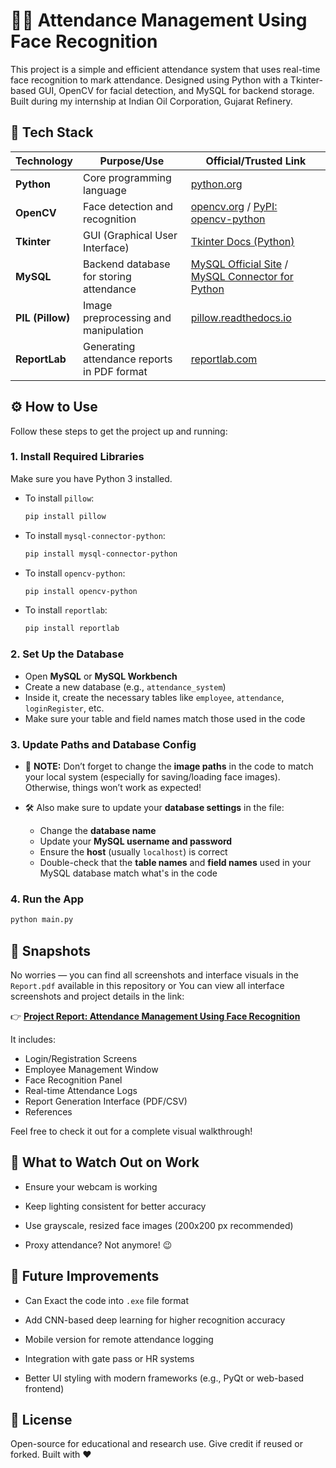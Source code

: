 
# 👨‍💼 Attendance Management Using Face Recognition

This project is a simple and efficient attendance system that uses real-time face recognition to mark attendance. Designed using Python with a Tkinter-based GUI, OpenCV for facial detection, and MySQL for backend storage. Built during my internship at Indian Oil Corporation, Gujarat Refinery.




## 🧰 Tech Stack

| Technology       | Purpose/Use                                 | Official/Trusted Link |
|------------------|----------------------------------------------|------------------------|
| **Python**        | Core programming language                   | [python.org](https://www.python.org/) |
| **OpenCV**        | Face detection and recognition              | [opencv.org](https://opencv.org/) / [PyPI: opencv-python](https://pypi.org/project/opencv-python/) |
| **Tkinter**       | GUI (Graphical User Interface)              | [Tkinter Docs (Python)](https://docs.python.org/3/library/tkinter.html) |
| **MySQL**         | Backend database for storing attendance     | [MySQL Official Site](https://www.mysql.com/) / [MySQL Connector for Python](https://dev.mysql.com/doc/connector-python/en/) |
| **PIL (Pillow)**  | Image preprocessing and manipulation         | [pillow.readthedocs.io](https://pillow.readthedocs.io/en/stable/) |
| **ReportLab**     | Generating attendance reports in PDF format | [reportlab.com](https://www.reportlab.com/documentation/) |

## ⚙️ How to Use
Follow these steps to get the project up and running:

### 1. Install Required Libraries
Make sure you have Python 3 installed.
- To install `pillow`:
    ```bash
    pip install pillow
    ```
- To install `mysql-connector-python`:
    ```bash
    pip install mysql-connector-python
    ```
- To install `opencv-python`:
    ```bash
    pip install opencv-python
    ```
- To install `reportlab`:
    ```bash
    pip install reportlab
    ```

### 2. Set Up the Database
- Open **MySQL** or **MySQL Workbench**
- Create a new database (e.g., `attendance_system`)
- Inside it, create the necessary tables like `employee`, `attendance`, `loginRegister`, etc.
- Make sure your table and field names match those used in the code

### 3. Update Paths and Database Config

- 📌 **NOTE:** Don’t forget to change the **image paths** in the code to match your local system (especially for saving/loading face images). Otherwise, things won’t work as expected!
  
- 🛠️ Also make sure to update your **database settings** in the file:
  - Change the **database name**
  - Update your **MySQL username and password**
  - Ensure the **host** (usually `localhost`) is correct
  - Double-check that the **table names** and **field names** used in your MySQL database match what's in the code

### 4. Run the App
```bash
python main.py
```


## 📸 Snapshots

No worries — you can find all screenshots and interface visuals in the `Report.pdf` available in this repository or You can view all interface screenshots and project details in the link:

👉 [**Project Report: Attendance Management Using Face Recognition**](https://github.com/RyoHaradaps/Attendance-Management-Using-Face-Recognition/blob/33bfdfa2ee01b8c7df5ce9e99392430339f55a88/Report.pdf)

It includes:
- Login/Registration Screens
- Employee Management Window
- Face Recognition Panel
- Real-time Attendance Logs
- Report Generation Interface (PDF/CSV)
- References

Feel free to check it out for a complete visual walkthrough!
## 🤔 What to Watch Out on Work

- Ensure your webcam is working

- Keep lighting consistent for better accuracy

- Use grayscale, resized face images (200x200 px recommended)

- Proxy attendance? Not anymore! 😉

## 📌 Future Improvements

- Can Exact the code into `.exe` file format

- Add CNN-based deep learning for higher recognition accuracy

- Mobile version for remote attendance logging

- Integration with gate pass or HR systems

- Better UI styling with modern frameworks (e.g., PyQt or web-based frontend)

## 📄 License
Open-source for educational and research use. Give credit if reused or forked.
Built with ❤️